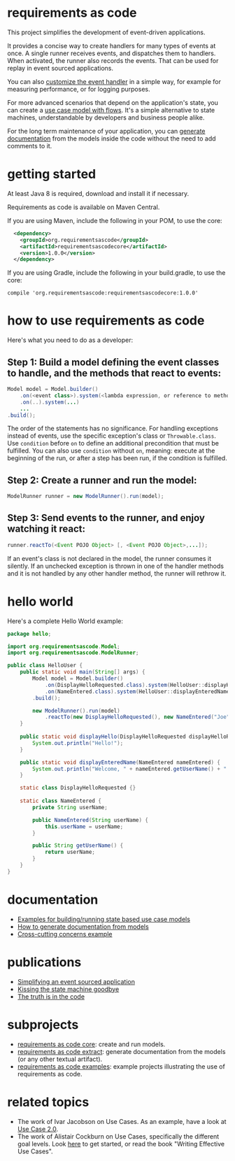 # requirements as code
This project simplifies the development of event-driven applications.

It provides a concise way to create handlers for many types of events at once.
A single runner receives events, and dispatches them to handlers. 
When activated, the runner also records the events.
That can be used for replay in event sourced applications.

You can also [customize the event handler](https://github.com/bertilmuth/requirementsascode/tree/master/requirementsascodeexamples/crosscuttingconcerns) in a simple way, for example for measuring performance, or for logging purposes.

For more advanced scenarios that depend on the application's state, 
you can create a [use case model with flows](https://github.com/bertilmuth/requirementsascode/tree/master/requirementsascodeexamples/helloworld).
It's a simple alternative to state machines,
understandable by developers and business people alike.

For the long term maintenance of your application, you can [generate documentation](https://github.com/bertilmuth/requirementsascode/tree/master/requirementsascodeextract) from the models inside the code without the need to add comments to it.

# getting started
At least Java 8 is required, download and install it if necessary.

Requirements as code is available on Maven Central.

If you are using Maven, include the following in your POM, to use the core:

``` xml
  <dependency>
    <groupId>org.requirementsascode</groupId>
    <artifactId>requirementsascodecore</artifactId>
    <version>1.0.0</version>
  </dependency>
```

If you are using Gradle, include the following in your build.gradle, to use the core:

```
compile 'org.requirementsascode:requirementsascodecore:1.0.0'
```
# how to use requirements as code
Here's what you need to do as a developer:

## Step 1: Build a model defining the event classes to handle, and the methods that react to events:
``` java
Model model = Model.builder()
	.on(<event class>).system(<lambda expression, or reference to method that handles event>)
	.on(..).system(...)
	...
.build();
```

The order of the statements has no significance.
For handling exceptions instead of events, use the specific exception's class or `Throwable.class`.
Use `condition` before `on` to define an additional precondition that must be fulfilled.
You can also use `condition` without `on`, meaning: execute at the beginning of the run, or after a step has been run,
if the condition is fulfilled.

## Step 2: Create a runner and run the model:
``` java
ModelRunner runner = new ModelRunner().run(model);
```

## Step 3: Send events to the runner, and enjoy watching it react:
``` java
runner.reactTo(<Event POJO Object> [, <Event POJO Object>,...]);
```
If an event's class is not declared in the model, the runner consumes it silently.
If an unchecked exception is thrown in one of the handler methods and it is not handled by any 
other handler method, the runner will rethrow it.

# hello world
Here's a complete Hello World example:

``` java
package hello;

import org.requirementsascode.Model;
import org.requirementsascode.ModelRunner;

public class HelloUser {
	public static void main(String[] args) {
		Model model = Model.builder()
			.on(DisplayHelloRequested.class).system(HelloUser::displayHello)
			.on(NameEntered.class).system(HelloUser::displayEnteredName)
		.build();

		new ModelRunner().run(model)
			.reactTo(new DisplayHelloRequested(), new NameEntered("Joe"));
	}
	
	public static void displayHello(DisplayHelloRequested displayHelloRequested) {
		System.out.println("Hello!");
	}

	public static void displayEnteredName(NameEntered nameEntered) {
		System.out.println("Welcome, " + nameEntered.getUserName() + ".");
	}

	static class DisplayHelloRequested {}
	
	static class NameEntered {
		private String userName;

		public NameEntered(String userName) {
			this.userName = userName;
		}

		public String getUserName() {
			return userName;
		}
	}
}
```

# documentation
* [Examples for building/running state based use case models](https://github.com/bertilmuth/requirementsascode/tree/master/requirementsascodeexamples/helloworld)
* [How to generate documentation from models](https://github.com/bertilmuth/requirementsascode/tree/master/requirementsascodeextract)
* [Cross-cutting concerns example](https://github.com/bertilmuth/requirementsascode/tree/master/requirementsascodeexamples/crosscuttingconcerns)

# publications
* [Simplifying an event sourced application](https://dev.to/bertilmuth/simplifying-an-event-sourced-application-1klp)
* [Kissing the state machine goodbye](https://dev.to/bertilmuth/kissing-the-state-machine-goodbye-34n9)
* [The truth is in the code](https://medium.freecodecamp.org/the-truth-is-in-the-code-86a712362c99)

# subprojects
* [requirements as code core](https://github.com/bertilmuth/requirementsascode/tree/master/requirementsascodecore): create and run models. 
* [requirements as code extract](https://github.com/bertilmuth/requirementsascode/tree/master/requirementsascodeextract): generate documentation from the models (or any other textual artifact).
* [requirements as code examples](https://github.com/bertilmuth/requirementsascode/tree/master/requirementsascodeexamples): example projects illustrating the use of requirements as code.

# related topics
* The work of Ivar Jacobson on Use Cases. As an example, have a look at [Use Case 2.0](https://www.ivarjacobson.com/publications/white-papers/use-case-ebook).
* The work of Alistair Cockburn on Use Cases, specifically the different goal levels. Look [here](http://alistair.cockburn.us/Use+case+fundamentals) to get started, or read the book "Writing Effective Use Cases".
